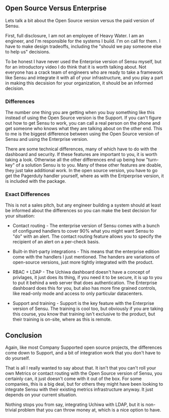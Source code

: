 ## Open Source Versus Enterprise

Lets talk a bit about the Open Source version versus the paid version
of Sensu.

First, full disclosure, I am not an employee of Heavy Water. I am an
engineer, and I'm responsible for the systems I build. I'm on call
for them. I have to make design tradeoffs, including
the "should we pay someone else to help us" decisions.

To be honest I have never used the Enterprise version of Sensu myself, but for an
introductory video I do think that it is worth talking about. Not everyone has
a crack team of engineers who are ready to take a framework like Sensu and
integrate it with all of your infrastructure, and you play a part in making this
decsision for your organization, it should be an informed decision.

### Differences

The number one thing you are getting when you buy something like this instead
of using the Open Source version is the Support. If you can't figure out how to
get Sensu to work, you can call a real person on the phone and get someone who
knows what they are talking about on the other end. This to me is the biggest
difference between using the Open Source version of Sensu and using the
Enterprise version.

There are some technical differences, many of which have to do with the
dashboard and security. If these features are important to you, it is worth
taking a look. Otherwise all the other differences end up being how "turn-key"
of a solution Sensu is to you. Many of these other features are doable, they
just take additional work. In the open source version, you have to go get the
Pagerduty handler yourself, where as with the Entperprise version, it is
included with the package.

### Exact Differences

This is not a sales pitch, but any engineer building a system should at least
be informed about the differences so you can make the best decision for your
situation:

* Contact routing - The enterprise version of Sensu comes with a bunch of
configured handlers to cover 90% what you might want Sensu to "do" with an
alert. The contact routing feature allows you to specify the recipient of an
alert on a per-check basis.

* Built-in thirt-party integrations - This means that the enterprise edition
come with the handlers I just mentioned. The handers are variations of
open-source versions, just more tightly integrated with the product.

* RBAC + LDAP - The Uchiwa dashboard doesn't have a concept of privlages,
it just does its thing, if you need it to be secure, it is up to you to
put it behind a web server that does authentication. The Enterprise
dashboard does this for you, but also has more fine grained controls,
like read-only mode and access to only particular datacenters.

* Support and training - Support is the key feature with the Enterprise
version of Sensu. The training is cool too, but obviously if you are
taking this course, you know that training isn't exclusive to the product,
but their training is on-site, where as this is remote.

## Conclusion

Again, like most Company Supported open source projects, the differences come
down to Support, and a bit of integration work that you don't have to do
yourself.

That is all I really wanted to say about that. It isn't that you can't roll
your own Metrics or contact routing with the Open Source version of Sensu, you
certainly can, it just doesn't come with it out of the box. For some companies,
this is a big deal, but for others they might have been looking to integrate
Sensu with their existing metrics infrastructure anyway. It just depends on
your current situation.

Nothing stops you from say, integrating Uchiwa with LDAP, but it is non-trivial
problem that you can throw money at, which is a nice option to have.
